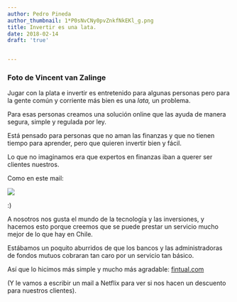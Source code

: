 ```yaml
---
author: Pedro Pineda
author_thumbnail: 1*P0sNvCNy0pvZnkfNkEKl_g.png
title: Invertir es una lata.
date: 2018-02-14
draft: 'true'


---
```


### Foto de Vincent van Zalinge

Jugar con la plata e invertir es entretenido para algunas personas pero para la gente común y corriente más bien es una *lata,* un problema.

Para esas personas creamos una solución online que las ayuda de manera segura, simple y regulada por ley.

Está pensado para personas que no aman las finanzas y que no tienen tiempo para aprender, pero que quieren invertir bien y fácil.

Lo que no imaginamos era que expertos en finanzas iban a querer ser clientes nuestros.

Como en este mail:

![](https://cdn-images-1.medium.com/max/2000/1*dc49RB73zQkcYCELOUgWxw.png)

:)

A nosotros nos gusta el mundo de la tecnología y las inversiones, y hacemos esto porque creemos que se puede prestar un servicio mucho mejor de lo que hay en Chile.

Estábamos un poquito aburridos de que los bancos y las administradoras de fondos mutuos cobraran tan caro por un servicio tan básico.

Así que lo hicimos más simple y mucho más agradable: [fintual.com](http://www.fintual.com)

(Y le vamos a escribir un mail a Netflix para ver si nos hacen un descuento para nuestros clientes).